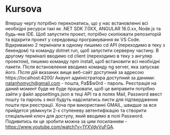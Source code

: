 # Kursova
Впершу чергу потрібно переконатись, що у нас встановленні всі необхідні ресурси такі як .NET SDK 7.0XX, ANGULAR 16.0.xx, Node.js та будь-яке IDE.
Щоб запустити проект, потрібно скопіювати репозиторій та відкрити проект у середовищі програмування як VS Code.
Відкриваємо 2 термінали в одному пишемо cd API (переходимо в теку з бекендом) та команду dotnet run, щоб запустити серверну частину.
В другому терміналі вводимо cd client (переходимо в теку з ангуляр проектом), пишемо команду npm install, щоб встановити всі необхідні пакети. Після встановлення вводимо команду ng server, яка запускає його.
Після дій вказаних вище веб-сайт доступний за адресою https://localhost:4200/
Акаунт адміністратора доступний за даними: natanhomych@gmail.com - пошта, Pa$$w0rd - пароль.
Реєстрація на даний момент буде не буде працювати, щоб це виправити потрібно зайти у файл appsettings.json в теці API та в полях Mail, Password ввест пошту та пароль з якої будуть надсилатись листи для підтвердження пошти при реєстрації. Хоча при використанні GMAIL, швидше за все прийдется увімкнути 2-х ступеневу автентифікацію та створити спеціальний ключ для доступу, який вводимо в полі Password. Подивитись як це зробити можна за цим посиланням - https://www.youtube.com/watch?v=1YXVdyVuFGA.


